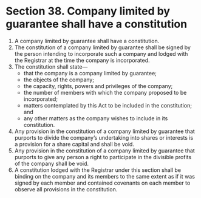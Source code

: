 # Section 38. Company limited by guarantee shall have a constitution

1. A company limited by guarantee shall have a constitution.
2. The constitution of a company limited by guarantee shall be signed by the person intending to incorporate such a company and lodged with the Registrar at the time the company is incorporated.
3. The constitution shall state—
   * that the company is a company limited by guarantee; 
   * the objects of the company; 
   * the capacity, rights, powers and privileges of the company; 
   * the number of members with which the company proposed to be incorporated; 
   * matters contemplated by this Act to be included in the constitution; and 
   * any other matters as the company wishes to include in its constitution. 
4. Any provision in the constitution of a company limited by guarantee that purports to divide the company’s undertaking into shares or interests is a provision for a share capital and shall be void.
5. Any provision in the constitution of a company limited by guarantee that purports to give any person a right to participate in the divisible profits of the company shall be void.
6. A constitution lodged with the Registrar under this section shall be binding on the company and its members to the same extent as if it was signed by each member and contained covenants on each member to observe all provisions in the constitution.

